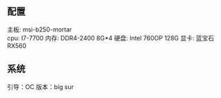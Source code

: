 ## 配置
主板: msi-b250-mortar<br/>
cpu: I7-7700
内存: DDR4-2400 8G*4
硬盘: Intel 760OP 128G
显卡: 蓝宝石 RX560
## 系统
引导：OC
版本：big sur
